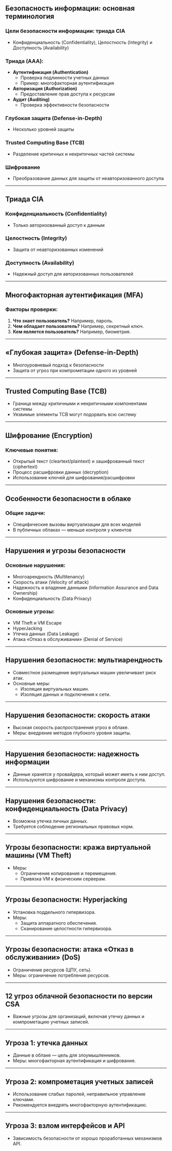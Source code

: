 
## Безопасность информации: основная терминология  
  
### Цели безопасности информации: триада CIA  
- Конфиденциальность (Confidentiality), Целостность (Integrity) и Доступность (Availability)  
  
### Триада (AAA):  
- **Аутентификация (Authentication)**  
  - Проверка подлинности учетных данных  
  - Пример: многофакторная аутентификация  
- **Авторизация (Authorization)**  
  - Предоставление прав доступа к ресурсам  
- **Аудит (Auditing)**  
  - Проверка эффективности безопасности  
  
### Глубокая защита (Defense-in-Depth)  
- Несколько уровней защиты  
  
### Trusted Computing Base (TCB)  
- Разделение критичных и некритичных частей системы  
  
### Шифрование  
- Преобразование данных для защиты от неавторизованного доступа  
  
---  
  
## Триада CIA  
  
### Конфиденциальность (Confidentiality)  
- Только авторизованный доступ к данным  
  
### Целостность (Integrity)  
- Защита от неавторизованных изменений  
  
### Доступность (Availability)  
- Надежный доступ для авторизованных пользователей  
  
---  
  
## Многофакторная аутентификация (MFA)  
  
### Факторы проверки:  
1. **Что знает пользователь?** Например, пароль.  
2. **Чем обладает пользователь?** Например, секретный ключ.  
3. **Кем является пользователь?** Например, биометрия.  
  
---  
  
## «Глубокая защита» (Defense-in-Depth)  
- Многоуровневый подход к безопасности  
- Защита от угроз при компрометации одного из уровней  
  
---  
  
## Trusted Computing Base (TCB)  
- Граница между критичными и некритичными компонентами системы  
- Уязвимые элементы TCB могут подорвать всю систему  
  
---  
  
## Шифрование (Encryption)  
  
### Ключевые понятия:  
- Открытый текст (cleartext/plaintext) и зашифрованный текст (ciphertext)  
- Процесс расшифровки данных (decryption)  
- Использование ключей для шифрования/расшифровки  
  
---  
  
## Особенности безопасности в облаке  
  
### Общие задачи:  
- Специфические вызовы виртуализации для всех моделей  
- В публичных облаках — меньше контроля у клиентов  
  
---  
  
## Нарушения и угрозы безопасности  
  
### Основные нарушения:  
- Многоарендность (Multitenancy)  
- Скорость атаки (Velocity of attack)  
- Надежность и владение данными (Information Assurance and Data Ownership)  
- Конфиденциальность (Data Privacy)  
  
### Основные угрозы:  
- VM Theft и VM Escape  
- HyperJacking  
- Утечка данных (Data Leakage)  
- Атака «Отказ в обслуживании» (Denial of Service)  
  
---  
  
## Нарушения безопасности: мультиарендность  
- Совместное размещение виртуальных машин увеличивает риск атак.  
- Основные меры:  
  - Изоляция виртуальных машин.  
  - Изоляция данных и подключения к сети.  
  
---  
  
## Нарушения безопасности: скорость атаки  
- Высокая скорость распространения угроз в облаке.  
- Меры: внедрение методов глубокого уровня защиты.  
  
---  
  
## Нарушения безопасности: надежность информации  
- Данные хранятся у провайдера, который может иметь к ним доступ.  
- Используются шифрование и механизмы контроля доступа.  
  
---  
  
## Нарушения безопасности: конфиденциальность (Data Privacy)  
- Возможна утечка личных данных.  
- Требуется соблюдение региональных правовых норм.  
  
---  
  
## Угрозы безопасности: кража виртуальной машины (VM Theft)  
- Меры:  
  - Ограничение копирования и перемещения.  
  - Привязка VM к физическим серверам.  
  
---  
  
## Угрозы безопасности: Hyperjacking  
- Установка поддельного гипервизора.  
- Меры:  
  - Защита аппаратного обеспечения.  
  - Сканирование целостности гипервизора.  
  
---  
  
## Угрозы безопасности: атака «Отказ в обслуживании» (DoS)  
- Ограничение ресурсов (ЦПУ, сеть).  
- Меры: ограничение потребления ресурсов.  
  
---  
  
## 12 угроз облачной безопасности по версии CSA  
- Важные угрозы для организаций, включая утечку данных и компрометацию учетных записей.  
  
---  
  
## Угроза 1: утечка данных  
- Данные в облаке — цель для злоумышленников.  
- Меры: многофакторная аутентификация и шифрование.  
  
---  
  
## Угроза 2: компрометация учетных записей  
- Использование слабых паролей, неправильное управление ключами.  
- Рекомендуется внедрять многофакторную аутентификацию.    
  
---  
  
## Угроза 3: взлом интерфейсов и API  
- Зависимость безопасности от хорошо проработанных механизмов API.  
